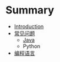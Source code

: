 # Summary

* [Introduction](README.md)
* [常见问题](chang_jian_wen_ti.md)
   * [Java](java.md)
   * Python
* [编程语言](bian_cheng_yu_yan.md)

